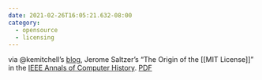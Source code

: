 ```yaml
---
date: 2021-02-26T16:05:21.632-08:00
category:
  - opensource
  - licensing
---
```

via @kemitchell’s [blog](https://writing.kemitchell.com/2021/02/26/Origin-MIT.html), Jerome Saltzer’s “The Origin of the [[MIT License]]” in the [IEEE Annals of Computer History](https://ieeexplore.ieee.org/document/9263265). [PDF](https://ieeexplore.ieee.org/ielx7/85/9263032/09263265.pdf?tp=&arnumber=9263265&isnumber=9263032&ref=aHR0cHM6Ly9pZWVleHBsb3JlLmllZWUub3JnL2RvY3VtZW50LzkyNjMyNjU=)

